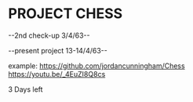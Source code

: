 # PROJECT CHESS

--2nd check-up 3/4/63--

--present project 13-14/4/63--

example: https://github.com/jordancunningham/Chess
         https://youtu.be/_4EuZI8Q8cs

3 Days left
